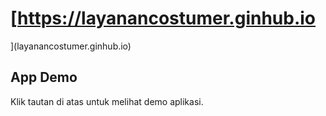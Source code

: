  # [https://layanancostumer.ginhub.io
](layanancostumer.ginhub.io)


## App Demo
Klik tautan di atas untuk melihat demo aplikasi.
